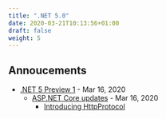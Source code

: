 ```yaml
---
title: ".NET 5.0"
date: 2020-03-21T10:13:56+01:00
draft: false
weight: 5
---
```


## Annoucements

- [.NET 5 Preview 1](https://devblogs.microsoft.com/dotnet/announcing-net-5-0-preview-1/) - Mar 16, 2020
  - [ASP.NET Core updates](https://devblogs.microsoft.com/aspnet/asp-net-core-updates-in-net-5-preview-1/) - Mar 16, 2020
    - [Introducing HttpProtocol](https://www.stevejgordon.co.uk/asp-net-core-5-features-introducing-httpprotocol)
